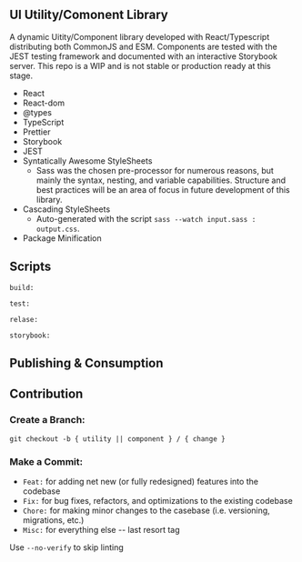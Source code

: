## UI Utility/Comonent Library
A dynamic Uitity/Component library developed with React/Typescript distributing both CommonJS and ESM. Components are tested with the JEST testing framework and documented with an interactive Storybook server. This repo is a WIP and is not stable or production ready at this stage.

- React
- React-dom
- @types
- TypeScript
- Prettier
- Storybook
- JEST
- Syntatically Awesome StyleSheets
    - Sass was the chosen pre-processor for numerous reasons, but mainly the syntax, nesting, and variable capabilities. Structure and best practices will be an area of focus in future development of this library.
- Cascading StyleSheets 
    - Auto-generated with the script `sass --watch input.sass : output.css`.
- Package Minification

## Scripts
```
build:
```
```
test:
```
```
relase:
```
```
storybook:
```

## Publishing & Consumption

## Contribution
### Create a Branch:
```
git checkout -b { utility || component } / { change }
```

### Make a Commit:
- ` Feat: ` for adding net new (or fully redesigned) features into the codebase
- ` Fix: ` for bug fixes, refactors, and optimizations to the existing codebase
- ` Chore: ` for making minor changes to the casebase (i.e. versioning, migrations, etc.)
- ` Misc: ` for everything else -- last resort tag

Use ` --no-verify ` to skip linting
